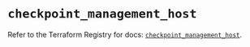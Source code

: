 # `checkpoint_management_host`

Refer to the Terraform Registry for docs: [`checkpoint_management_host`](https://registry.terraform.io/providers/checkpointsw/checkpoint/2.11.0/docs/resources/management_host).
